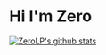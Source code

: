 # Hi I'm Zero
[![ZeroLP's github stats](https://github-readme-stats.vercel.app/api?username=ZeroLP&count_private=true&theme=tokyonight)](https://github.com/ZeroLP/github-readme-stats)

<!--
**ZeroLP/ZeroLP** is a ✨ _special_ ✨ repository because its `README.md` (this file) appears on your GitHub profile.
